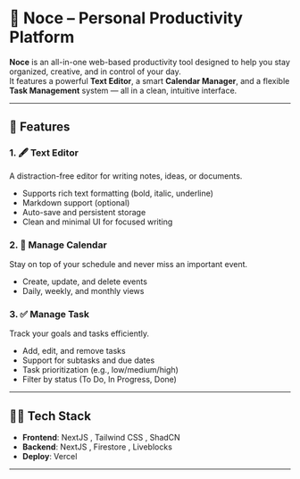 # 📝 Noce – Personal Productivity Platform

**Noce** is an all-in-one web-based productivity tool designed to help you stay organized, creative, and in control of your day.  
It features a powerful **Text Editor**, a smart **Calendar Manager**, and a flexible **Task Management** system — all in a clean, intuitive interface.

---

## 🚀 Features

### 1. 🖋️ Text Editor
A distraction-free editor for writing notes, ideas, or documents.

- Supports rich text formatting (bold, italic, underline)
- Markdown support (optional)
- Auto-save and persistent storage
- Clean and minimal UI for focused writing

### 2. 📆 Manage Calendar
Stay on top of your schedule and never miss an important event.

- Create, update, and delete events
- Daily, weekly, and monthly views

### 3. ✅ Manage Task
Track your goals and tasks efficiently.

- Add, edit, and remove tasks
- Support for subtasks and due dates
- Task prioritization (e.g., low/medium/high)
- Filter by status (To Do, In Progress, Done)

---

## 🧑‍💻 Tech Stack

- **Frontend**: NextJS , Tailwind CSS , ShadCN
- **Backend**: NextJS , Firestore , Liveblocks
- **Deploy**: Vercel

---
